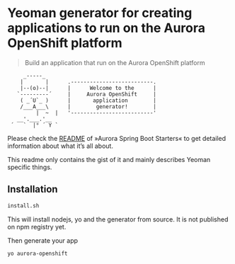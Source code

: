 # Yeoman generator for creating applications to run on the Aurora OpenShift platform

> Build an application that run on the Aurora OpenShift platform

```
     _-----_
    |       |      .--------------------------.
    |--(o)--|      |      Welcome to the      |
   `---------´     |     Aurora OpenShift     |
    ( _´U`_ )      |       application        |
    /___A___\      |        generator!        |
         |  ~  |   '--------------------------'
   __'.___.'__   
 ´   `  |° ´ Y ` 
```

Please check the [README](https://github.com/Skatteetaten/aurora-spring-boot-starters/) of »Aurora Spring Boot Starters« to get detailed information about what it’s all about.

This readme only contains the gist of it and mainly describes Yeoman specific things.

## Installation

```bash
install.sh 
```
This will install nodejs, yo and the generator from source. It is not published on npm registry yet. 

Then generate your app
```bash
yo aurora-openshift
```


